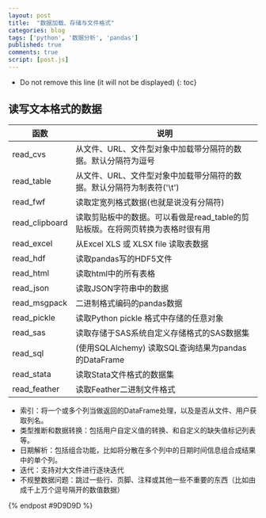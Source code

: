 ```yaml
---
layout: post
title:  "数据加载、存储与文件格式"
categories: blog
tags: ['python', '数据分析', 'pandas']
published: true
comments: true
script: [post.js]
---
```


* Do not remove this line (it will not be displayed)
{: toc}

## 读写文本格式的数据

|函数|说明|
|--|--|
|read_cvs|从文件、URL、文件型对象中加载带分隔符的数据。默认分隔符为逗号|
|read_table|从文件、URL、文件型对象中加载带分隔符的数据。默认分隔符为制表符('\t')|
|read_fwf|读取定宽列格式数据(也就是说没有分隔符)|
|read_clipboard|读取剪贴板中的数据。可以看做是read_table的剪贴板版。在将网页转换为表格时很有用|
|read_excel|从Excel XLS 或 XLSX file 读取表数据|
|read_hdf|读取pandas写的HDF5文件|
|read_html|读取html中的所有表格|
|read_json|读取JSON字符串中的数据|
|read_msgpack|二进制格式编码的pandas数据|
|read_pickle|读取Python pickle 格式中存储的任意对象|
|read_sas|读取存储于SAS系统自定义存储格式的SAS数据集|
|read_sql|(使用SQLAlchemy) 读取SQL查询结果为pandas的DataFrame|
|read_stata|读取Stata文件格式的数据集|
|read_feather|读取Feather二进制文件格式|


* 索引：将一个或多个列当做返回的DataFrame处理，以及是否从文件、用户获取列名。
* 类型推断和数据转换：包括用户自定义值的转换、和自定义的缺失值标记列表等。
* 日期解析：包括组合功能，比如将分散在多个列中的日期时间信息组合成结果中的单个列。
* 迭代：支持对大文件进行逐块迭代
* 不规整数据问题：跳过一些行、页脚、注释或其他一些不重要的东西（比如由成千上万个逗号隔开的数值数据）



{% endpost #9D9D9D %}

